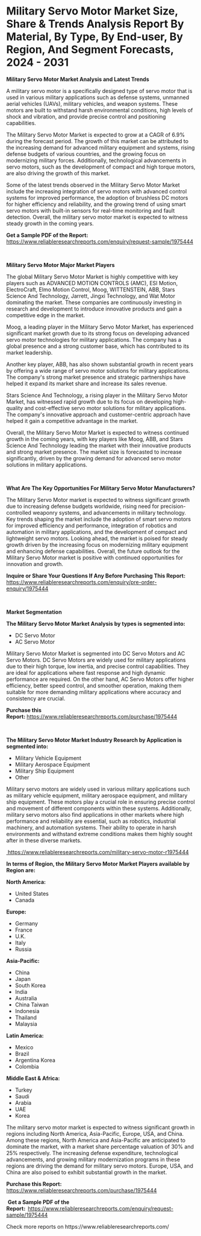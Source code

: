 <p><h1>Military Servo Motor Market Size, Share & Trends Analysis Report By Material, By Type, By End-user, By Region, And Segment Forecasts, 2024 - 2031</h1></p><p><strong>Military Servo Motor Market Analysis and Latest Trends</strong></p>
<p><p>A military servo motor is a specifically designed type of servo motor that is used in various military applications such as defense systems, unmanned aerial vehicles (UAVs), military vehicles, and weapon systems. These motors are built to withstand harsh environmental conditions, high levels of shock and vibration, and provide precise control and positioning capabilities.</p><p>The Military Servo Motor Market is expected to grow at a CAGR of 6.9% during the forecast period. The growth of this market can be attributed to the increasing demand for advanced military equipment and systems, rising defense budgets of various countries, and the growing focus on modernizing military forces. Additionally, technological advancements in servo motors, such as the development of compact and high torque motors, are also driving the growth of this market.</p><p>Some of the latest trends observed in the Military Servo Motor Market include the increasing integration of servo motors with advanced control systems for improved performance, the adoption of brushless DC motors for higher efficiency and reliability, and the growing trend of using smart servo motors with built-in sensors for real-time monitoring and fault detection. Overall, the military servo motor market is expected to witness steady growth in the coming years.</p></p>
<p><strong>Get a Sample PDF of the Report:&nbsp;</strong> <a href="https://www.reliableresearchreports.com/enquiry/request-sample/1975444">https://www.reliableresearchreports.com/enquiry/request-sample/1975444</a></p>
<p>&nbsp;</p>
<p><strong>Military Servo Motor Major Market Players</strong></p>
<p><p>The global Military Servo Motor Market is highly competitive with key players such as ADVANCED MOTION CONTROLS (AMC), ESI Motion, ElectroCraft, Elmo Motion Control, Moog, WITTENSTEIN, ABB, Stars Science And Technology, Jarrett, Jingxi Technology, and Wat Motor dominating the market. These companies are continuously investing in research and development to introduce innovative products and gain a competitive edge in the market.</p><p>Moog, a leading player in the Military Servo Motor Market, has experienced significant market growth due to its strong focus on developing advanced servo motor technologies for military applications. The company has a global presence and a strong customer base, which has contributed to its market leadership.</p><p>Another key player, ABB, has also shown substantial growth in recent years by offering a wide range of servo motor solutions for military applications. The company's strong market presence and strategic partnerships have helped it expand its market share and increase its sales revenue.</p><p>Stars Science And Technology, a rising player in the Military Servo Motor Market, has witnessed rapid growth due to its focus on developing high-quality and cost-effective servo motor solutions for military applications. The company's innovative approach and customer-centric approach have helped it gain a competitive advantage in the market.</p><p>Overall, the Military Servo Motor Market is expected to witness continued growth in the coming years, with key players like Moog, ABB, and Stars Science And Technology leading the market with their innovative products and strong market presence. The market size is forecasted to increase significantly, driven by the growing demand for advanced servo motor solutions in military applications.</p></p>
<p>&nbsp;</p>
<p><strong>What Are The Key Opportunities For Military Servo Motor Manufacturers?</strong></p>
<p><p>The Military Servo Motor market is expected to witness significant growth due to increasing defense budgets worldwide, rising need for precision-controlled weaponry systems, and advancements in military technology. Key trends shaping the market include the adoption of smart servo motors for improved efficiency and performance, integration of robotics and automation in military applications, and the development of compact and lightweight servo motors. Looking ahead, the market is poised for steady growth driven by the increasing focus on modernizing military equipment and enhancing defense capabilities. Overall, the future outlook for the Military Servo Motor market is positive with continued opportunities for innovation and growth.</p></p>
<p><strong>Inquire or Share Your Questions If Any Before Purchasing This Report:</strong> <a href="https://www.reliableresearchreports.com/enquiry/pre-order-enquiry/1975444">https://www.reliableresearchreports.com/enquiry/pre-order-enquiry/1975444</a></p>
<p>&nbsp;</p>
<p><strong>Market Segmentation</strong></p>
<p><strong>The Military Servo Motor Market Analysis by types is segmented into:</strong></p>
<p><ul><li>DC Servo Motor</li><li>AC Servo Motor</li></ul></p>
<p><p>Military Servo Motor Market is segmented into DC Servo Motors and AC Servo Motors. DC Servo Motors are widely used for military applications due to their high torque, low inertia, and precise control capabilities. They are ideal for applications where fast response and high dynamic performance are required. On the other hand, AC Servo Motors offer higher efficiency, better speed control, and smoother operation, making them suitable for more demanding military applications where accuracy and consistency are crucial.</p></p>
<p><strong>Purchase this Report:&nbsp;</strong><a href="https://www.reliableresearchreports.com/purchase/1975444">https://www.reliableresearchreports.com/purchase/1975444</a></p>
<p>&nbsp;</p>
<p><strong>The Military Servo Motor Market Industry Research by Application is segmented into:</strong></p>
<p><ul><li>Military Vehicle Equipment</li><li>Military Aerospace Equipment</li><li>Military Ship Equipment</li><li>Other</li></ul></p>
<p><p>Military servo motors are widely used in various military applications such as military vehicle equipment, military aerospace equipment, and military ship equipment. These motors play a crucial role in ensuring precise control and movement of different components within these systems. Additionally, military servo motors also find applications in other markets where high performance and reliability are essential, such as robotics, industrial machinery, and automation systems. Their ability to operate in harsh environments and withstand extreme conditions makes them highly sought after in these diverse markets.</p></p>
<p><a href="https://www.reliableresearchreports.com/military-servo-motor-r1975444">&nbsp;https://www.reliableresearchreports.com/military-servo-motor-r1975444</a></p>
<p><strong>In terms of Region, the Military Servo Motor Market Players available by Region are:</strong></p>
<p>
    <p> <strong> North America: </strong>
        <ul>
            <li>United States</li>
            <li>Canada</li>
        </ul>
        </p> 
    <p> <strong> Europe: </strong>
        <ul>
            <li>Germany</li>
            <li>France</li>
            <li>U.K.</li>
            <li>Italy</li>
            <li>Russia</li>
        </ul>
        </p> 
    <p> <strong> Asia-Pacific: </strong>
        <ul>
            <li>China</li>
            <li>Japan</li>
            <li>South Korea</li>
            <li>India</li>
            <li>Australia</li>
            <li>China Taiwan</li>
            <li>Indonesia</li>
            <li>Thailand</li>
            <li>Malaysia</li>
        </ul>
        </p> 
    <p> <strong> Latin America: </strong>
        <ul>
            <li>Mexico</li>
            <li>Brazil</li>
            <li>Argentina Korea</li>
            <li>Colombia</li>
        </ul>
        </p> 
    <p> <strong> Middle East & Africa: </strong>
        <ul>
            <li>Turkey</li>
            <li>Saudi</li>
            <li>Arabia</li>
            <li>UAE</li>
            <li>Korea</li>
        </ul>
    </p>
    </p>
<p><p>The military servo motor market is expected to witness significant growth in regions including North America, Asia-Pacific, Europe, USA, and China. Among these regions, North America and Asia-Pacific are anticipated to dominate the market, with a market share percentage valuation of 30% and 25% respectively. The increasing defense expenditure, technological advancements, and growing military modernization programs in these regions are driving the demand for military servo motors. Europe, USA, and China are also poised to exhibit substantial growth in the market.</p></p>
<p><strong>Purchase this Report: </strong><a href="https://www.reliableresearchreports.com/purchase/1975444">https://www.reliableresearchreports.com/purchase/1975444</a></p>
<p>&nbsp;<strong>Get a Sample PDF of the Report:&nbsp;&nbsp;</strong><a href="https://www.reliableresearchreports.com/enquiry/request-sample/1975444">https://www.reliableresearchreports.com/enquiry/request-sample/1975444</a></p>
<p><strong></strong></p>
<p>Check more reports on https://www.reliableresearchreports.com/</p>